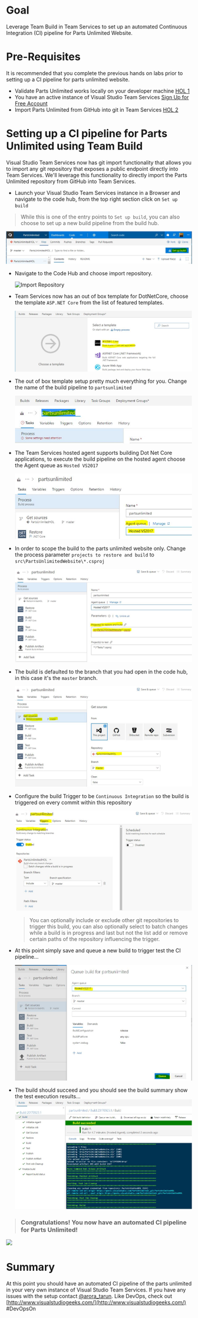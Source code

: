 # Goal
Leverage Team Build in Team Services to set up an automated Continuous Integration (CI) pipeline for Parts Unlimited Website.  

# Pre-Requisites
It is recommended that you complete the previous hands on labs prior to setting up a CI pipeline for parts unlimited website.  
+ Validate Parts Unlimited works locally on your developer machine [HOL 1](https://github.com/tarunaroraonline/PartsUnlimitedHOL/blob/master/docs/01_HOL_PartsUnlimited_PreReq-WorkingEnvironment/README.md)
+ You have an active instance of Visual Studio Team Services [Sign Up for Free Account](https://www.visualstudio.com/team-services/)
+ Import Parts Unlimited from GitHub into git in Team Services [HOL 2](https://github.com/tarunaroraonline/PartsUnlimitedHOL/blob/master/docs/02_HOL_Setup_PartsUnlimited_In_TeamServices/README.md)

# Setting up a CI pipeline for Parts Unlimited using Team Build
Visual Studio Team Services now has git import functionality that allows you to import any git repository that exposes a public endpoint directly into Team Services. We'll leverage this functionality to directly import the Parts Unlimited repository from GitHub into Team Services. 
+  Launch your Visual Studio Team Services instance in a Browser and navigate to the code hub, from the top right section click on `Set up build`

  > While this is one of the entry points to `Set up build`, you can also choose to set up a new build pipeline from the build hub. 

  ![CodeHub - Setup Build Button](./media/CodeHub-SetupBuildButton.JPG)

+ Navigate to the Code Hub and choose import repository. 

  ![Import Repository](./media/ContextMenuImportRepository.JPG) 

+ Team Services now has an out of box template for DotNetCore, choose the template `ASP.NET Core` from the list of featured templates. 

  ![ASP.NET Core Build Template](./media/TeamServicesAspNetCoreTemplate.JPG)

+ The out of box template setup pretty much everything for you. Change the name of the build pipeline to `partsunlimited`

  ![Rename Build Pipeline](./media/RenameBuildPipelineToPartsUnlimited.JPG)

+ The Team Services hosted agent supports building Dot Net Core applications, to execute the build pipeline on the hosted agent choose the Agent queue as `Hosted VS2017`

  ![Hosted VS2017 Agent Queue](./media/ChooseHostedVs2017AgentQueue.JPG)

+ In order to scope the build to the parts unlimited website only. Change the process parameter `projects to restore and build` to `src\PartsUnlimitedWebsite\*.csproj` 
  
  ![Project to build](./media/ProjectsToBeBuildTeamServices.JPG) 

+ The build is defaulted to the branch that you had open in the code hub, in this case it's the `master` branch. 

  ![Build Master Branch](./media/PartsUnlimitedMasterBranch.JPG)

+ Configure the build Trigger to be `Continuous Integration` so the build is triggered on every commit within this repository

  ![Trigger](./media/TriggerForCI.JPG)

  > You can optionally include or exclude other git repositories to trigger this build, you can also optionally select to batch changes while a build is in progress and last but not the list add or remove certain paths of the repository influencing the trigger.  

+ At this point simply save and queue a new build to trigger test the CI pipeline...

  ![Save & Queue the Build](./media/SaveAndQueueTheBuild.JPG) 

+ The build should succeed and you should see the build summary show the test execution results... 
  ![Build Result](./media/PartsUnlimitedCIBuildResults.JPG)

> ### Congratulations! You now have an automated CI pipeline for Parts Unlimited! 

![](https://media.giphy.com/media/7rj2ZgttvgomY/giphy.gif)

 # Summary 
At this point you should have an automated CI pipeline of the parts unlimited in your very own instance of Visual Studio Team Services. If you have any issues with the setup contact [@arora_tarun](https://twitter.com/arora_tarun). Like DevOps, check out [http://www.visualstudiogeeks.com/](http://www.visualstudiogeeks.com/) #DevOpsOn 

